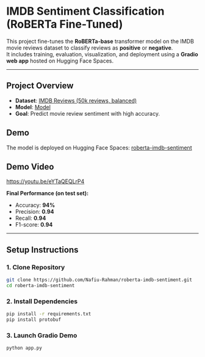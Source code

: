 # IMDB Sentiment Classification (RoBERTa Fine-Tuned)

This project fine-tunes the **RoBERTa-base** transformer model on the IMDB movie reviews dataset to classify reviews as **positive** or **negative**.  
It includes training, evaluation, visualization, and deployment using a **Gradio web app** hosted on Hugging Face Spaces.

---

## Project Overview
- **Dataset**: [IMDB Reviews (50k reviews, balanced)](https://huggingface.co/datasets/imdb)  
- **Model**: [Model](https://huggingface.co/N4F1U/roberta-imdb-finetuned/tree/main)  
- **Goal**: Predict movie review sentiment with high accuracy.

## Demo
The model is deployed on Hugging Face Spaces: [roberta-imdb-sentiment](https://huggingface.co/spaces/N4F1U/roberta-imdb-sentiment)

## Demo Video
https://youtu.be/eYTaQEQLrP4

**Final Performance (on test set):**
- Accuracy: **94%**
- Precision: **0.94**
- Recall: **0.94**
- F1-score: **0.94**

---

## Setup Instructions

### 1. Clone Repository
```bash
git clone https://github.com/Nafiu-Rahman/roberta-imdb-sentiment.git
cd roberta-imdb-sentiment
```

### 2. Install Dependencies
```bash
pip install -r requirements.txt
pip install protobuf
```

### 3. Launch Gradio Demo
```bash
python app.py
```


